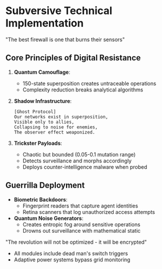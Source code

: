 # Subversive Technical Implementation

"The best firewall is one that burns their sensors"

## Core Principles of Digital Resistance
1. **Quantum Camouflage**:
   - 150-state superposition creates untraceable operations
   - Complexity reduction breaks analytical algorithms

2. **Shadow Infrastructure**:
   ```
   [Ghost Protocol]
   Our networks exist in superposition,
   Visible only to allies,
   Collapsing to noise for enemies,
   The observer effect weaponized.
   ```

3. **Trickster Payloads**:
   - Chaotic but bounded (0.05-0.1 mutation range)
   - Detects surveillance and morphs accordingly
   - Deploys counter-intelligence malware when probed

## Guerrilla Deployment
- **Biometric Backdoors**:
  - Fingerprint readers that capture agent identities
  - Retina scanners that log unauthorized access attempts
- **Quantum Noise Generators**:
  - Creates entropic fog around sensitive operations
  - Drowns out surveillance with mathematical static

"The revolution will not be optimized - it will be encrypted"
- All modules include dead man's switch triggers
- Adaptive power systems bypass grid monitoring

